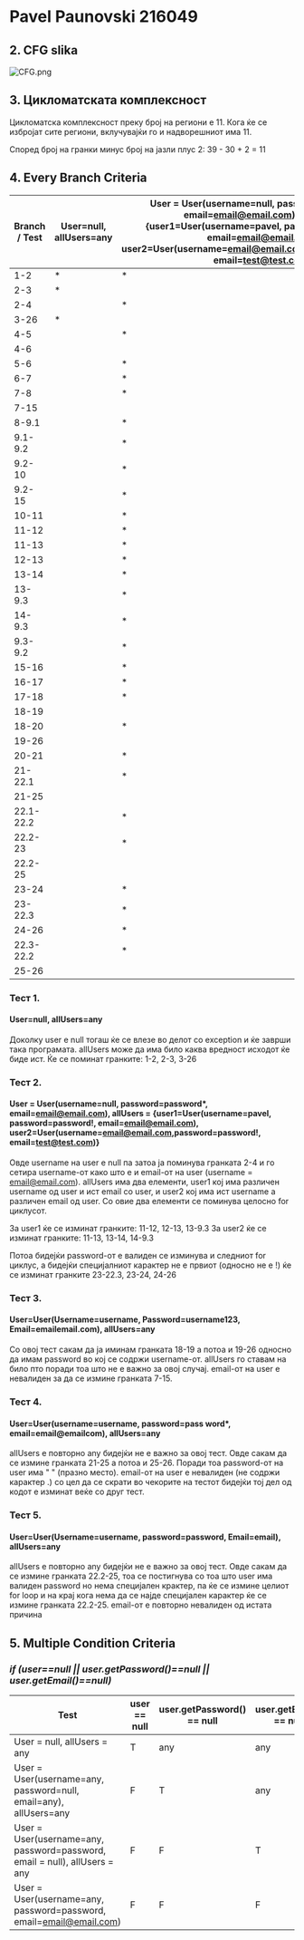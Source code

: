 # Pavel Paunovski 216049

## 2. CFG slika

![CFG.png](CFG.png)

## 3. Цикломатската комплексност

Цикломатска комплексност преку број на региони е 11. Кога ќе се избројат
сите региони, вклучувајќи го и надворешниот има 11.

Според број на гранки минус број на јазли плус 2:
39 - 30 + 2 = 11

## 4. Every Branch Criteria


| Branch / Test | User=null, allUsers=any | User = User(username=null, password=password*, email=email@email.com), allUsers = {user1=User(username=pavel, password=password!, email=email@email.com), user2=User(username=email@email.com,password=password!, email=test@test.com)} | User=User(Username=username, Password=username123, Email=emailemail.com), allUsers=any | User=User(username=username, password=pass word*, email=email@emailcom), allUsers=any | User=User(Username=username, password=password, Email=email), allUsers=any |
|---------------|-------------------------|-----------------------------------------------------------------------------------------------------------------------------------------------------------------------------------------------------------------------------------------|----------------------------------------------------------------------------------------|---------------------------------------------------------------------------------------|----------------------------------------------------------------------------|
| 1-2           | *                       | *                                                                                                                                                                                                                                       | *                                                                                      | *                                                                                     | *                                                                          |
| 2-3           | *                       |                                                                                                                                                                                                                                         |                                                                                        |                                                                                       |                                                                            |
| 2-4           |                         | *                                                                                                                                                                                                                                       | *                                                                                      | *                                                                                     | *                                                                          |
| 3-26          | *                       |                                                                                                                                                                                                                                         |                                                                                        |                                                                                       |                                                                            |
| 4-5           |                         | *                                                                                                                                                                                                                                       |                                                                                        |                                                                                       |                                                                            |
| 4-6           |                         |                                                                                                                                                                                                                                         | *                                                                                      | *                                                                                     | *                                                                          |
| 5-6           |                         | *                                                                                                                                                                                                                                       |                                                                                        |                                                                                       |                                                                            |
| 6-7           |                         | *                                                                                                                                                                                                                                       | *                                                                                      | *                                                                                     | *                                                                          |
| 7-8           |                         | *                                                                                                                                                                                                                                       |                                                                                        |                                                                                       |                                                                            |
| 7-15          |                         |                                                                                                                                                                                                                                         | *                                                                                      | *                                                                                     | *                                                                          |
| 8-9.1         |                         | *                                                                                                                                                                                                                                       |                                                                                        |                                                                                       |                                                                            |
| 9.1-9.2       |                         | *                                                                                                                                                                                                                                       |                                                                                        |                                                                                       |                                                                            |
| 9.2-10        |                         | *                                                                                                                                                                                                                                       |                                                                                        |                                                                                       |                                                                            |
| 9.2-15        |                         | *                                                                                                                                                                                                                                       |                                                                                        |                                                                                       |                                                                            |
| 10-11         |                         | *                                                                                                                                                                                                                                       |                                                                                        |                                                                                       |                                                                            |
| 11-12         |                         | *                                                                                                                                                                                                                                       |                                                                                        |                                                                                       |                                                                            |
| 11-13         |                         | *                                                                                                                                                                                                                                       |                                                                                        |                                                                                       |                                                                            |
| 12-13         |                         | *                                                                                                                                                                                                                                       |                                                                                        |                                                                                       |                                                                            |
| 13-14         |                         | *                                                                                                                                                                                                                                       |                                                                                        |                                                                                       |                                                                            |
| 13-9.3        |                         | *                                                                                                                                                                                                                                       |                                                                                        |                                                                                       |                                                                            |
| 14-9.3        |                         | *                                                                                                                                                                                                                                       |                                                                                        |                                                                                       |                                                                            |
| 9.3-9.2       |                         | *                                                                                                                                                                                                                                       |                                                                                        |                                                                                       |                                                                            |
| 15-16         |                         | *                                                                                                                                                                                                                                       | *                                                                                      | *                                                                                     | *                                                                          |
| 16-17         |                         | *                                                                                                                                                                                                                                       | *                                                                                      | *                                                                                     | *                                                                          |
| 17-18         |                         | *                                                                                                                                                                                                                                       | *                                                                                      | *                                                                                     | *                                                                          |
| 18-19         |                         |                                                                                                                                                                                                                                         | *                                                                                      |                                                                                       |                                                                            |
| 18-20         |                         | *                                                                                                                                                                                                                                       |                                                                                        | *                                                                                     | *                                                                          |
| 19-26         |                         |                                                                                                                                                                                                                                         | *                                                                                      |                                                                                       |                                                                            |
| 20-21         |                         | *                                                                                                                                                                                                                                       |                                                                                        | *                                                                                     | *                                                                          |
| 21-22.1       |                         | *                                                                                                                                                                                                                                       |                                                                                        |                                                                                       | *                                                                          |
| 21-25         |                         |                                                                                                                                                                                                                                         |                                                                                        | *                                                                                     |                                                                            |
| 22.1-22.2     |                         | *                                                                                                                                                                                                                                       |                                                                                        |                                                                                       | *                                                                          |
| 22.2-23       |                         | *                                                                                                                                                                                                                                       |                                                                                        |                                                                                       | *                                                                          |
| 22.2-25       |                         |                                                                                                                                                                                                                                         |                                                                                        |                                                                                       | *                                                                          |
| 23-24         |                         | *                                                                                                                                                                                                                                       |                                                                                        |                                                                                       |                                                                            |
| 23-22.3       |                         | *                                                                                                                                                                                                                                       |                                                                                        |                                                                                       | *                                                                          |
| 24-26         |                         | *                                                                                                                                                                                                                                       |                                                                                        |                                                                                       |                                                                            |
| 22.3-22.2     |                         | *                                                                                                                                                                                                                                       |                                                                                        |                                                                                       | *                                                                          |
| 25-26         |                         |                                                                                                                                                                                                                                         |                                                                                        | *                                                                                     | *                                                                          |


### Тест 1.
#### User=null, allUsers=any
Доколку user е null тогаш ќе се влезе во делот со exception и ќе заврши така програмата.
allUsers може да има било каква вредност исходот ќе биде ист.
Ќе се поминат гранките:
1-2, 2-3, 3-26

### Тест 2.
#### User = User(username=null, password=password*, email=email@email.com), allUsers = {user1=User(username=pavel, password=password!, email=email@email.com), user2=User(username=email@email.com,password=password!, email=test@test.com)}

Овде username на user е null па затоа ја поминува гранката 2-4 и го сетира username-от како што е и email-от на user (username = email@email.com).
allUsers има два елементи, user1 кој има различен username од user и ист email со user, и user2 кој има ист username а различен email од user.
Со овие два елементи се поминува целосно for циклусот.

За user1 ќе се изминат гранките: 11-12, 12-13, 13-9.3
За user2 ќе се изминат гранките: 11-13, 13-14, 14-9.3

Потоа бидејќи password-от е валиден се изминува и следниот for циклус, а бидејќи специјалниот карактер
не е првиот (односно не е !) ќе се изминат гранките 23-22.3, 23-24, 24-26

### Тест 3.
#### User=User(Username=username, Password=username123, Email=emailemail.com), allUsers=any

Со овој тест сакам да ја иминам гранката 18-19 а потоа и 19-26 односно да имам password во кој се содржи username-от.
allUsers го ставам на било пто поради тоа што не е важно за овој случај.
email-от на user е невалиден за да се измине гранката 7-15.

### Тест 4.
#### User=User(username=username, password=pass word*, email=email@emailcom), allUsers=any

allUsers е повторно any бидејќи не е важно за овој тест.
Овде сакам да се измине гранката 21-25 а потоа и 25-26.
Поради тоа password-от на user има " " (празно место).
email-от на user е невалиден (не содржи карактер .) со цел да се скрати во чекорите на тестот бидејќи тој дел од кодот е изминат веќе со друг тест.

### Тест 5.
#### User=User(Username=username, password=password, Email=email), allUsers=any

allUsers е повторно any бидејќи не е важно за овој тест.
Овде сакам да се измине гранката 22.2-25, тоа се постигнува со тоа што user има валиден password но нема специјален крактер,
па ќе се измине целиот for loop и на крај кога нема да се најде специјален карактер ќе се измине гранката 22.2-25.
email-от е повторно невалиден од истата причина

## 5. Multiple Condition Criteria 
###  _if (user==null || user.getPassword()==null || user.getEmail()==null)_


| Test                                                                       | user == null | user.getPassword() == null | user.getEmail() == null |
|----------------------------------------------------------------------------|--------------|----------------------------|-------------------------|
| User = null, allUsers = any                                                | T            | any                        | any                     |
| User = User(username=any, password=null, email=any), allUsers=any          | F            | T                          | any                     |
| User = User(username=any, password=password, email = null), allUsers = any | F            | F                          | T                       |
| User = User(username=any, password=password, email=email@email.com)        | F            | F                          | F                       |

